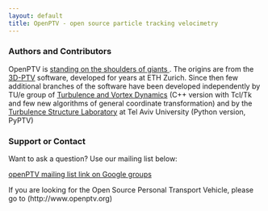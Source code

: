 ```yaml
---
layout: default
title: OpenPTV - open source particle tracking velocimetry
---
```


<h3>Authors and Contributors</h3>

<p> OpenPTV is <a href="http://en.wikipedia.org/wiki/Standing_on_the_shoulders_of_giants">standing on the shoulders of giants </a>. 
The origins are from the <a href="http://3dptv.github.com">3D-PTV</a> software, developed for years at ETH Zurich. Since then few additional branches of the software have been developed independently by TU/e group of <a href="http://www.tue.nl/en/university/departments/applied-physics/research/transport-physics/turbulence-and-vortex-dynamics-wdy/">Turbulence and Vortex Dynamics</a> (C++ version with Tcl/Tk and few new algorithms of general coordinate transformation) and by the <a href="http://www.eng.tau.ac.il/turbulencelab">Turbulence Structure Laboratory</a> at Tel Aviv University (Python version, PyPTV) </p>

<h3>Support or Contact</h3>

<p> Want to ask a question? Use our mailing list below: </p>
 
[openPTV mailing list link on Google groups](https://groups.google.com/forum/#!forum/openptv)


<p> If you are looking for the Open Source Personal Transport Vehicle, please go to (http://www.openptv.org) </p>
 

